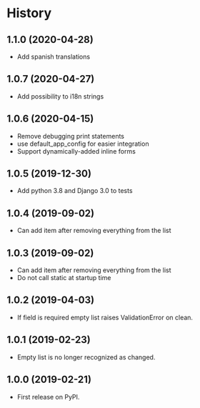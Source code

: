 # History

## 1.1.0 (2020-04-28)

  - Add spanish translations

## 1.0.7 (2020-04-27)

  - Add possibility to i18n strings

## 1.0.6 (2020-04-15)

  - Remove debugging print statements
  - use default_app_config for easier integration
  - Support dynamically-added inline forms

## 1.0.5 (2019-12-30)

  - Add python 3.8 and Django 3.0 to tests

## 1.0.4 (2019-09-02)

  - Can add item after removing everything from the list

## 1.0.3 (2019-09-02)

  - Can add item after removing everything from the list
  - Do not call static at startup time

## 1.0.2 (2019-04-03)

  - If field is required empty list raises ValidationError on clean.

## 1.0.1 (2019-02-23)

  - Empty list is no longer recognized as changed.


## 1.0.0 (2019-02-21)

  - First release on PyPI.
